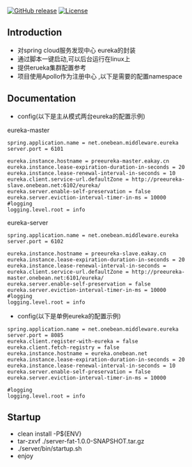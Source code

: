 [![GitHub release](https://img.shields.io/badge/release-1.0.0-28a745.svg)](https://github.com/0nebean/com.alibaba.druid-0nebean.custom/releases)
[![License](https://img.shields.io/badge/license-Apache%202-4EB1BA.svg)](https://www.apache.org/licenses/LICENSE-2.0.html)


Introduction
---
- 对spring cloud服务发现中心 eureka的封装
- 通过脚本一键启动,可以后台运行在linux上
- 提供erueka集群配置参考
- 项目使用Apollo作为注册中心 ,以下是需要的配置namespace


Documentation
---
- config(以下是主从模式两台eureka的配置示例)

eureka-master

```
spring.application.name = net.onebean.middleware.eureka
server.port = 6101

eureka.instance.hostname = preeureka-master.eakay.cn
eureka.instance.lease-expiration-duration-in-seconds = 20
eureka.instance.lease-renewal-interval-in-seconds = 10
eureka.client.service-url.defaultZone = http://preeureka-slave.onebean.net:6102/eureka/
eureka.server.enable-self-preservation = false
eureka.server.eviction-interval-timer-in-ms = 10000
#logging
logging.level.root = info

```

eureka-server

```
spring.application.name = net.onebean.middleware.eureka
server.port = 6102

eureka.instance.hostname = preeureka-slave.eakay.cn
eureka.instance.lease-expiration-duration-in-seconds = 20
eureka.instance.lease-renewal-interval-in-seconds = 
eureka.client.service-url.defaultZone = http://preeureka-master.onebean.net:6101/eureka/
eureka.server.enable-self-preservation = false
eureka.server.eviction-interval-timer-in-ms = 10000
#logging
logging.level.root = info

```

- config(以下是单例eureka的配置示例)
```
spring.application.name = net.onebean.middleware.eureka
server.port = 8085
eureka.client.register-with-eureka = false
eureka.client.fetch-registry = false
eureka.instance.hostname = eureka.onebean.net
eureka.instance.lease-expiration-duration-in-seconds = 20
eureka.instance.lease-renewal-interval-in-seconds = 10
eureka.server.enable-self-preservation = false
eureka.server.eviction-interval-timer-in-ms = 10000

#logging
logging.level.root = info

```

Startup
---
- clean install -P${ENV}
- tar-zxvf ./server-fat-1.0.0-SNAPSHOT.tar.gz
- ./server/bin/startup.sh
- enjoy



